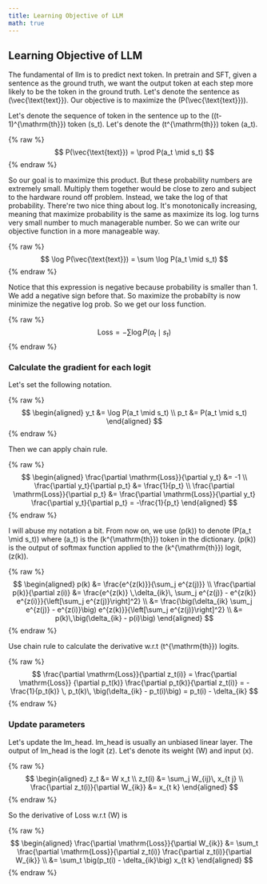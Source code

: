 ```yaml
---
title: Learning Objective of LLM
math: true
---
```


## Learning Objective of LLM

The fundamental of llm is to predict next token. In pretrain and SFT, given a sentence as the ground truth,
we want the output token at each step more likely to be the token in the ground truth. Let's 
denote the sentence as \(\vec{\text{text}}\). Our objective is to maximize the \(P(\vec{\text{text}})\).

Let's denote the sequence of token in the sentence up to the \((t-1)^{\mathrm{th}}\) token \(s_t\).
Let's denote the \(t^{\mathrm{th}}\) token \(a_t\).

{% raw %}
$$
P(\vec{\text{text}}) = \prod P(a_t \mid s_t)
$$
{% endraw %}

So our goal is to maximize this product. But these probability numbers are extremely small. Multiply them together
would be close to zero and subject to the hardware round off problem. Instead, we take the log of that probability.
There're two nice thing about log. It's monotonically increasing, meaning that maximize probability is the same as
maximize its log. log turns very small number to much managerable number. So we can write our objective function in
a more manageable way.

{% raw %}
$$
\log P(\vec{\text{text}}) = \sum \log P(a_t \mid s_t)
$$
{% endraw %}

Notice that this expression is negative because probability is smaller than 1. We add a negative sign before that.
So maximize the probabilty is now minimize the negative log prob. So we get our loss function.

{% raw %}
$$
\mathrm{Loss} = - \sum \log P(a_t \mid s_t)
$$
{% endraw %}

### Calculate the gradient for each logit
Let's set the following notation.

{% raw %}
$$
\begin{aligned}
y_t &= \log P(a_t \mid s_t) \\
p_t &= P(a_t \mid s_t)
\end{aligned}
$$
{% endraw %}

Then we can apply chain rule.

{% raw %}
$$
\begin{aligned}
\frac{\partial \mathrm{Loss}}{\partial y_t} &= -1 \\
\frac{\partial y_t}{\partial p_t} &= \frac{1}{p_t} \\
\frac{\partial \mathrm{Loss}}{\partial p_t} &= \frac{\partial \mathrm{Loss}}{\partial y_t} \frac{\partial y_t}{\partial p_t} = -\frac{1}{p_t}
\end{aligned}
$$
{% endraw %}

I will abuse my notation a bit. From now on, we use \(p(k)\) to denote \(P(a_t \mid s_t)\) where \(a_t\) is the \(k^{\mathrm{th}}\)
token in the dictionary. \(p(k)\) is the output of softmax function applied to the \(k^{\mathrm{th}}\) logit, \(z(k)\).

{% raw %}
$$
\begin{aligned}
p(k) &= \frac{e^{z(k)}}{\sum_j e^{z(j)}} \\
\frac{\partial p(k)}{\partial z(i)}  &= \frac{e^{z(k)} \,\delta_{ik}\, \sum_j e^{z(j)} - e^{z(k)} e^{z(i)}}{\left[\sum_j e^{z(j)}\right]^2} \\
&= \frac{\big(\delta_{ik} \sum_j e^{z(j)} - e^{z(i)}\big) e^{z(k)}}{\left[\sum_j e^{z(j)}\right]^2} \\
&= p(k)\,\big(\delta_{ik} - p(i)\big)
\end{aligned}
$$
{% endraw %}

Use chain rule to calculate the derivative w.r.t \(t^{\mathrm{th}}\) logits.

{% raw %}
$$
\frac{\partial \mathrm{Loss}}{\partial z_t(i)}
= \frac{\partial \mathrm{Loss}} {\partial p_t(k)} \frac{\partial p_t(k)}{\partial z_t(i)}
= -\frac{1}{p_t(k)} \, p_t(k)\, \big(\delta_{ik} - p_t(i)\big)
= p_t(i) - \delta_{ik}
$$
{% endraw %}

### Update parameters
Let's update the lm_head. lm_head is usually an unbiased linear layer. The output of lm_head is the logit \(z\). Let's denote its weight
\(W\) and input \(x\).

{% raw %}
$$
\begin{aligned}
z_t &= W x_t \\
z_t(i) &= \sum_j W_{ij}\, x_{t j} \\
\frac{\partial z_t(i)}{\partial W_{ik}} &= x_{t k}
\end{aligned}
$$
{% endraw %}

So the derivative of Loss w.r.t \(W\) is

{% raw %}
$$
\begin{aligned}
\frac{\partial \mathrm{Loss}}{\partial W_{ik}}
&= \sum_t \frac{\partial \mathrm{Loss}}{\partial z_t(i)} \frac{\partial z_t(i)}{\partial W_{ik}} \\
&= \sum_t \big(p_t(i) - \delta_{ik}\big) x_{t k}
\end{aligned}
$$
{% endraw %}
